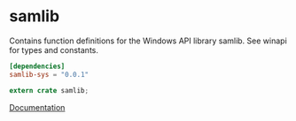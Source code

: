 # samlib #
Contains function definitions for the Windows API library samlib. See winapi for types and constants.

```toml
[dependencies]
samlib-sys = "0.0.1"
```

```rust
extern crate samlib;
```

[Documentation](https://retep998.github.io/doc/samlib/)
